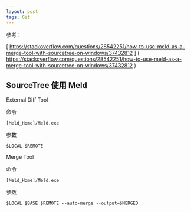 ```yaml
---
layout: post
tags: Git
---
```


参考：

[
https://stackoverflow.com/questions/28542251/how-to-use-meld-as-a-merge-tool-with-sourcetree-on-windows/37432812
]
(
https://stackoverflow.com/questions/28542251/how-to-use-meld-as-a-merge-tool-with-sourcetree-on-windows/37432812
)

## SourceTree 使用 Meld

External Diff Tool

命令

`[Meld_Home]/Meld.exe`

参数

`$LOCAL $REMOTE`

Merge Tool

命令

`[Meld_Home]/Meld.exe`

参数

`$LOCAL $BASE $REMOTE --auto-merge --output=$MERGED`
